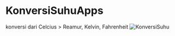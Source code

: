 # KonversiSuhuApps
konversi dari Celcius > Reamur, Kelvin, Fahrenheit
![KonversiSuhu](https://user-images.githubusercontent.com/77650236/195274213-1d89ed46-212c-452f-940f-116405c8e1bb.JPG)

